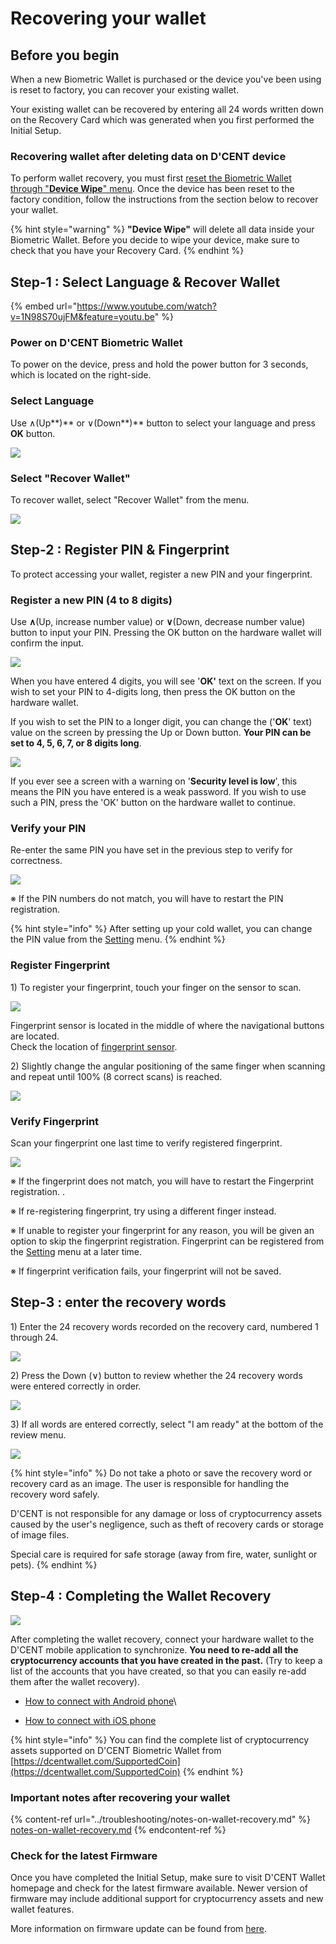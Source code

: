 # Recovering your wallet

## Before you begin <a href="#before-start" id="before-start"></a>

When a new Biometric Wallet is purchased or the device you've been using is reset to factory, you can recover your existing wallet.&#x20;

Your existing wallet can be recovered by entering all 24 words written down on the Recovery Card which was generated when you first performed the Initial Setup.&#x20;

### Recovering wallet after deleting data on D'CENT device&#x20;

To perform wallet recovery, you must first [reset the Biometric Wallet through "**Device Wipe**" menu](setting-menu.md#device-wipe). Once the device has been reset to the factory condition, follow the instructions from the section below to recover your wallet.&#x20;

{% hint style="warning" %}
**"Device Wipe"** will delete all data inside your Biometric Wallet. Before you decide to wipe your device, make sure to check that you have your Recovery Card.
{% endhint %}

## Step-1 : Select Language & Recover Wallet

{% embed url="https://www.youtube.com/watch?v=1N98S70ujFM&feature=youtu.be" %}

### Power on D'CENT Biometric Wallet

To power on the device, press and hold the power button for 3 seconds, which is located on the right-side.

### Select Language

Use ∧(Up**)** or ∨(Down**)** button to select your language and press **OK** button.

![](<../.gitbook/assets/image (2).png>)

### Select "Recover Wallet"

To recover wallet, select "Recover Wallet" from the menu.

![](<../.gitbook/assets/image (59).png>)

## Step-2 : Register PIN & Fingerprint

To protect accessing your wallet, register a new PIN and your fingerprint.

### Register a new PIN (4 to 8 digits)

Use **∧**(Up, increase number value) or **∨**(Down, decrease number value) button to input your PIN. Pressing the OK button on the hardware wallet will confirm the input.

![](<../.gitbook/assets/1 (3).png>)

When you have entered 4 digits, you will see '**OK'** text on the screen. If you wish to set your PIN to 4-digits long, then press the OK button on the hardware wallet.&#x20;

If you wish to set the PIN to a longer digit, you can change the ('**OK**' text) value on the screen by pressing the Up or Down button. **Your PIN can be set to 4, 5, 6, 7, or 8 digits long**.   &#x20;

![](<../.gitbook/assets/2 (4).png>)

If you ever see a screen with a warning on '**Security level is low**', this means the PIN you have entered is a weak password. If you wish to use such a PIN, press the 'OK' button on the hardware wallet to continue.&#x20;

### Verify your &#xD;PIN

Re-enter the same PIN you have set in the previous step to verify for correctness.

![](<../.gitbook/assets/3 (3).png>)

&#x20;※ If the PIN numbers do not match, you will have to restart the PIN registration.

{% hint style="info" %}
After setting up your cold wallet, you can change the PIN value from the [Setting](setting-menu.md) menu.
{% endhint %}

### Register Fingerprint

1\) To register your fingerprint, touch your finger on the sensor to scan.

![](<../.gitbook/assets/image (55).png>)

Fingerprint sensor is located in the middle of where the navigational buttons are located. \
Check the location of [fingerprint sensor](setting-up.md#before-start).

2\) Slightly change the angular positioning of the same finger when scanning and repeat until 100% (8 correct scans) is reached.

![](<../.gitbook/assets/image (111).png>)

### Verify Fingerprint

Scan your fingerprint one last time to verify registered fingerprint.

![](<../.gitbook/assets/image (133).png>)

※ If the fingerprint does not match, you will have to restart the Fingerprint registration..

※ If re-registering fingerprint, try using a different finger instead.

※ If unable to register your fingerprint for any reason, you will be given an option to skip the fingerprint registration. Fingerprint can be registered from the [Setting](setting-menu.md) menu at a later time.

※ If fingerprint verification fails, your fingerprint will not be saved.

## Step-3 : enter the recovery words <a href="#3" id="3"></a>

1\) Enter the 24 recovery words recorded on the recovery card, numbered 1 through 24.

![](<../.gitbook/assets/image (181).png>)

2\) Press the Down (∨) button to review whether the 24 recovery words were entered correctly in order.

![](<../.gitbook/assets/image (205).png>)

3\) If all words are entered correctly, select "I am ready" at the bottom of the review menu.

![](<../.gitbook/assets/image (105).png>)

{% hint style="info" %}
Do not take a photo or save the recovery word or recovery card as an image. The user is responsible for handling the recovery word safely.&#x20;

D'CENT is not responsible for any damage or loss of cryptocurrency assets caused by the user's negligence, such as theft of recovery cards or storage of image files.&#x20;

Special care is required for safe storage (away from fire, water, sunlight or pets).
{% endhint %}

## Step-4 : Completing the Wallet Recovery

![](<../.gitbook/assets/image (109).png>)

After completing the wallet recovery, connect your hardware wallet to the D'CENT mobile application to synchronize. **You need to re-add all the cryptocurrency accounts that you have created in the past.** (Try to keep a list of the accounts that you have created, so that you can easily re-add them after the wallet recovery).

* [How to connect with Android phone](android-connect/)\

* [How to connect with iOS phone](iphone-connect.md)

{% hint style="info" %}
You can find the complete list of cryptocurrency assets supported on D'CENT Biometric Wallet from [https://dcentwallet.com/SupportedCoin](https://dcentwallet.com/SupportedCoin)
{% endhint %}

### Important notes after recovering your wallet

{% content-ref url="../troubleshooting/notes-on-wallet-recovery.md" %}
[notes-on-wallet-recovery.md](../troubleshooting/notes-on-wallet-recovery.md)
{% endcontent-ref %}

### Check for the latest Firmware

Once you have completed the Initial Setup, make sure to visit D'CENT Wallet homepage and check for the latest firmware available. Newer version of firmware may include additional support for cryptocurrency assets and new wallet features.

More information on firmware update can be found from [here](firmware-update/).
